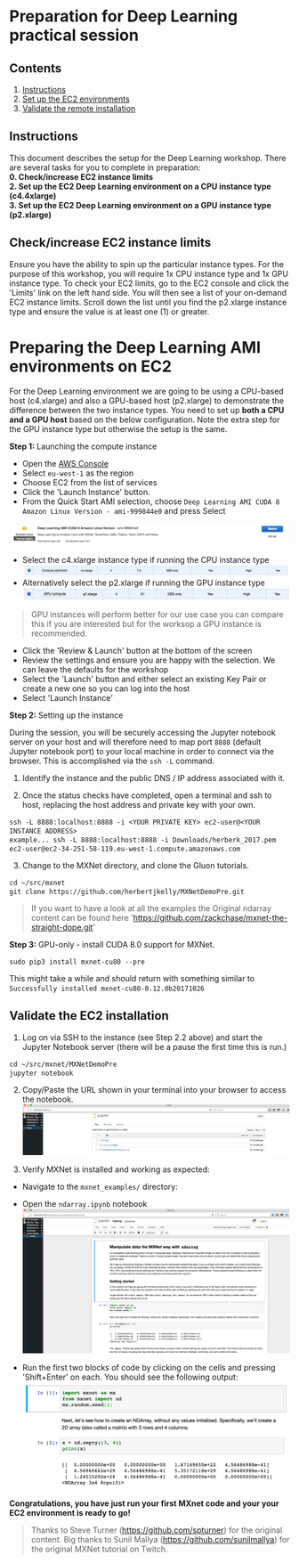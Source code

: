 # Preparation for Deep Learning practical session


## Contents
1.  [Instructions](#instructions)
2.	[Set up the EC2 environments](#ec2env)
3.  [Validate the remote installation](#remotevalidate)


## Instructions <a name="instructions"></a>
This document describes the setup for the Deep Learning workshop. There are several tasks for you to complete in preparation:    
**0. Check/increase EC2 instance limits**   
**2. Set up the EC2 Deep Learning environment on a CPU instance type (c4.4xlarge)**  
**3. Set up the EC2 Deep Learning environment on a GPU instance type (p2.xlarge)**

## Check/increase EC2 instance limits
Ensure you have the ability to spin up the particular instance types. For the purpose of this workshop, you will require 1x CPU instance type and 1x GPU instance type. To check your EC2 limits, go to the EC2 console and click the 'Limits' link on the left hand side. You will then see a list of your on-demand EC2 instance limits. Scroll down the list until you find the p2.xlarge instance type and ensure the value is at least one (1) or greater.

# Preparing the Deep Learning AMI environments on EC2 <a name="ec2env"></a>

For the Deep Learning environment we are going to be using a CPU-based host (c4.xlarge) and also a GPU-based host (p2.xlarge) to demonstrate the difference between the two instance types. You need to set up **both a CPU and a GPU host** based on the below configuration. Note the extra step for the GPU instance type but otherwise the setup is the same.

**Step 1:** Launching the compute instance
- Open the [AWS Console](https://console.aws.amazon.com/console/home)
- Select `eu-west-1` as the region
- Choose EC2 from the list of services
- Click the 'Launch Instance' button.
- From the Quick Start AMI selection, choose `Deep Learning AMI CUDA 8 Amazon Linux Version - ami-999844e0` and press Select

![Amazon Linux Deep Learning AMI with Cuda 8](./images/Ami.png "Amazon Linux Deep Learning AMI with Cuda 8")

- Select the c4.xlarge instance type if running the CPU instance type
![c4.xlarge instance](./images/c4.xlarge.jpg "c4.xlarge instance")
- Alternatively select the p2.xlarge if running the GPU instance type
![p2.xlarge instance](./images/p2.xlarge.jpg "p2.xlarge instance")

> GPU instances will perform better for our use case you can compare this if you are interested but for the worksop a GPU instance is recommended.

- Click the 'Review & Launch' button at the bottom of the screen
- Review the settings and ensure you are happy with the selection. We can leave the defaults for the workshop
- Select the 'Launch' button and either select an existing Key Pair or create a new one so you can log into the host
- Select 'Launch Instance'

**Step 2:** Setting up the instance

During the session, you will be securely accessing the Jupyter notebook server on your host and will therefore need to map port `8888` (default Jupyter notebook port) to your local machine in order to connect via the browser. This is accomplished via the `ssh -L` command.

1. Identify the instance and the public DNS / IP address associated with it.

2. Once the status checks have completed, open a terminal and ssh to host, replacing the host address and private key with your own.
```
ssh -L 8888:localhost:8888 -i <YOUR PRIVATE KEY> ec2-user@<YOUR INSTANCE ADDRESS>
example... ssh -L 8888:localhost:8888 -i Downloads/herberk_2017.pem ec2-user@ec2-34-251-58-119.eu-west-1.compute.amazonaws.com
```

3. Change to the MXNet directory, and clone the Gluon tutorials.
```
cd ~/src/mxnet
git clone https://github.com/herbertjkelly/MXNetDemoPre.git
```

> If you want to have a look at all the examples the Original ndarray content can be found here 'https://github.com/zackchase/mxnet-the-straight-dope.git'

**Step 3:** GPU-only - install CUDA 8.0 support for MXNet.
```
sudo pip3 install mxnet-cu80 --pre
```
 This might take a while and should return with something similar to ``` Successfully installed mxnet-cu80-0.12.0b20171026 ```


## Validate the EC2 installation <a name="remotevalidate"></a>

1. Log on via SSH to the instance (see Step 2.2 above) and start the Jupyter Notebook server (there will be a pause the first time this is run.)
```
cd ~/src/mxnet/MXNetDemoPre
jupyter notebook
```

2. Copy/Paste the URL shown in your terminal into your browser to access the notebook.
![Jupyter Notebook directory](./images/Screen1.png "Jupyter Notebook directory")

3. Verify MXNet is installed and working as expected:

- Navigate to the `mxnet_examples/` directory:
- Open the `ndarray.ipynb` notebook
![Jupyter Notebook Chapter 1 - NDArray](./images/Screen3.png "Jupyter Notebook Chapter 1 - NDArray")

- Run the first two blocks of code by clicking on the cells and pressing 'Shift+Enter' on each. You should see the following output:
![Jupyter Notebook Chapter 1 - NDArray Code](./images/jupyterbrowserndarrycode.jpg "Jupyter Notebook Chapter 1 - NDArray Code")

**Congratulations, you have just run your first MXnet code and your your EC2 environment is ready to go!**
> Thanks to Steve Turner (https://github.com/spturner) for the original content.
> Big thanks to Sunil Mallya (https://github.com/sunilmallya) for the original MXNet tutorial on Twitch.
